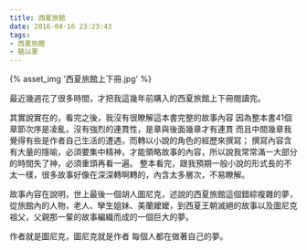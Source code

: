 ```yaml
---
title: 西夏旅館
date: 2016-04-16 23:23:43
tags:
- 西夏旅館
- 駱以軍
---
```

{% asset_img '西夏旅館上下冊.jpg' %}


最近幾週花了很多時間，才把我這幾年前購入的西夏旅館上下冊閱讀完。

其實說實在的，看完之後，我沒有很瞭解這本書完整的故事內容
因為整本書41個章節次序是凌亂，沒有強烈的連貫性，是章與後面幾章才有連貫
而且中間幾章我覺得有些是作者自己生活的遭遇，而轉以小說的角色的經歷來撰寫；
撰寫內容含有大量的隱喻，必須要集中精神，才能領略故事的內容，所以說我常常滿一大部分的時間失了神，必須重頭再看一遍。
整本看完，跟我預期一般小說的形式長的不太一樣，很多故事好像在深深轉啊轉的，內含太多層次，不易瞭解。

故事內容在說明，世上最後一個胡人圖尼克，述說的西夏旅館這個錯綜複雜的夢，從旅館內的人物，老人、孿生姐妹、美蘭嬤嬤，到西夏王朝滅絕的故事以及圖尼克祖父，父親那一輩的故事編織而成的一個巨大的夢。

作者就是圖尼克，圖尼克就是作者
每個人都在做著自己的夢。
